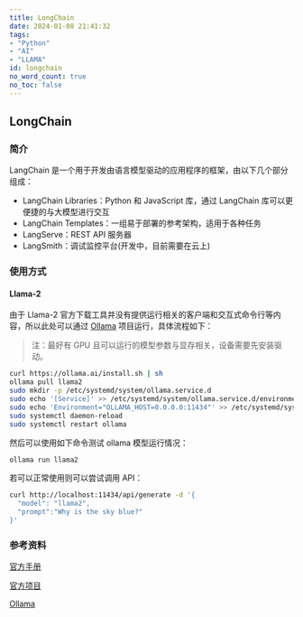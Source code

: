 ```yaml
---
title: LongChain
date: 2024-01-08 21:41:32
tags: 
- "Python"
- "AI"
- "LLAMA"
id: longchain
no_word_count: true
no_toc: false
---
```


## LongChain

### 简介

LangChain 是一个用于开发由语言模型驱动的应用程序的框架，由以下几个部分组成：

- LangChain Libraries：Python 和 JavaScript 库，通过 LangChain 库可以更便捷的与大模型进行交互
- LangChain Templates：一组易于部署的参考架构，适用于各种任务
- LangServe：REST API 服务器
- LangSmith：调试监控平台(开发中，目前需要在云上)

### 使用方式

#### Llama-2

由于 Llama-2 官方下载工具并没有提供运行相关的客户端和交互式命令行等内容，所以此处可以通过 [Ollama](https://github.com/jmorganca/ollama) 项目运行，具体流程如下：

> 注：最好有 GPU 且可以运行的模型参数与显存相关，设备需要先安装驱动。

```bash
curl https://ollama.ai/install.sh | sh
ollama pull llama2
sudo mkdir -p /etc/systemd/system/ollama.service.d
sudo echo '[Service]' >> /etc/systemd/system/ollama.service.d/environment.conf
sudo echo 'Environment="OLLAMA_HOST=0.0.0.0:11434"' >> /etc/systemd/system/ollama.service.d/environment.conf
sudo systemctl daemon-reload
sudo systemctl restart ollama
```

然后可以使用如下命令测试 ollama 模型运行情况：

```bash
ollama run llama2
```

若可以正常使用则可以尝试调用 API：

```bash
curl http://localhost:11434/api/generate -d '{
  "model": "llama2",
  "prompt":"Why is the sky blue?"
}'
```

### 参考资料

[官方手册](https://python.langchain.com/docs/get_started/introduction)

[官方项目](https://github.com/langchain-ai/langchain)

[Ollama](https://github.com/jmorganca/ollama)
